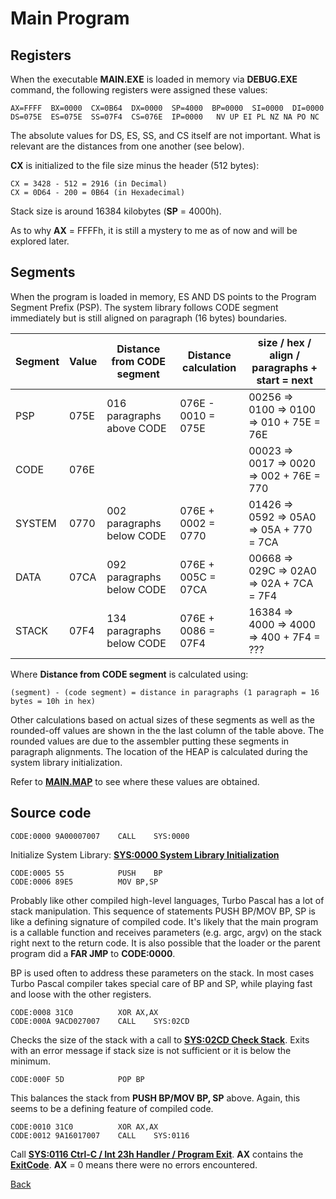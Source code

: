 # Main Program

## Registers

When the executable **MAIN.EXE** is loaded in memory via **DEBUG.EXE** command, the following registers were assigned these values:

```
AX=FFFF  BX=0000  CX=0B64  DX=0000  SP=4000  BP=0000  SI=0000  DI=0000
DS=075E  ES=075E  SS=07F4  CS=076E  IP=0000   NV UP EI PL NZ NA PO NC
```

The absolute values for DS, ES, SS, and CS itself are not important. What is relevant are the distances from one another (see below).

**CX** is initialized to the file size minus the header (512 bytes):

```
CX = 3428 - 512 = 2916 (in Decimal)
CX = 0D64 - 200 = 0B64 (in Hexadecimal)
```

Stack size is around 16384 kilobytes (**SP** = 4000h).

As to why **AX** = FFFFh, it is still a mystery to me as of now and will be explored later.

## Segments

When the program is loaded in memory, ES AND DS points to the Program Segment Prefix (PSP). The system library follows CODE segment immediately but is still aligned on paragraph (16 bytes) boundaries.

|Segment|Value|Distance from CODE segment|Distance calculation |size / hex / align / paragraphs + start = next|
|-------|-----|--------------------------|---------------------|----------------------------------------------|
|PSP    | 075E| 016 paragraphs above CODE|076E - 0010 = 075E   | 00256 => 0100 => 0100 => 010 + 75E = 76E     |
|CODE   | 076E|                          |                     | 00023 => 0017 => 0020 => 002 + 76E = 770     | 
|SYSTEM | 0770| 002 paragraphs below CODE|076E + 0002 = 0770   | 01426 => 0592 => 05A0 => 05A + 770 = 7CA     |
|DATA   | 07CA| 092 paragraphs below CODE|076E + 005C = 07CA   | 00668 => 029C => 02A0 => 02A + 7CA = 7F4     |
|STACK  | 07F4| 134 paragraphs below CODE|076E + 0086 = 07F4   | 16384 => 4000 => 4000 => 400 + 7F4 = ???     |

Where **Distance from CODE segment** is calculated using:

```
(segment) - (code segment) = distance in paragraphs (1 paragraph = 16 bytes = 10h in hex)
```

Other calculations based on actual sizes of these segments as well as the rounded-off values are shown in the the last column of the table above. The rounded values are due to the assembler putting these segments in paragraph alignments. The location of the HEAP is calculated during the system library initialization.

Refer to **[MAIN.MAP](MAP.md)** to see where these values are obtained.

## Source code

```
CODE:0000 9A00007007    CALL	SYS:0000
```

Initialize System Library: **[SYS:0000 System Library Initialization](0000-INIT.md)**

```
CODE:0005 55            PUSH	BP
CODE:0006 89E5          MOV	BP,SP
```

Probably like other compiled high-level languages, Turbo Pascal has a lot of stack manipulation. This sequence of statements PUSH BP/MOV BP, SP is like a defining signature of compiled code. It's likely that the main program is a callable function and receives parameters (e.g. argc, argv) on the stack right next to the return code. It is also possible that the loader or the parent program did a **FAR JMP** to **CODE:0000**. 

BP is used often to address these parameters on the stack. In most cases Turbo Pascal compiler takes special care of BP and SP, while playing fast and loose with the other registers.

```
CODE:0008 31C0          XOR	AX,AX
CODE:000A 9ACD027007    CALL	SYS:02CD
```

Checks the size of the stack with a call to **[SYS:02CD Check Stack](02CD-CHECK-STACK.md)**. Exits with an error message if stack size is not sufficient or it is below the minimum.

```
CODE:000F 5D            POP	BP
```

This balances the stack from **PUSH BP/MOV BP, SP** above. Again, this seems to be a defining feature of compiled code.

```
CODE:0010 31C0          XOR	AX,AX
CODE:0012 9A16017007    CALL	SYS:0116
```

Call **[SYS:0116 Ctrl-C / Int 23h Handler / Program Exit](0113-CTRL-C-HANDLER.md)**. **AX** contains the **[ExitCode](DATA.md)**. **AX** = 0 means there were no errors encountered.

[Back](../README.md)